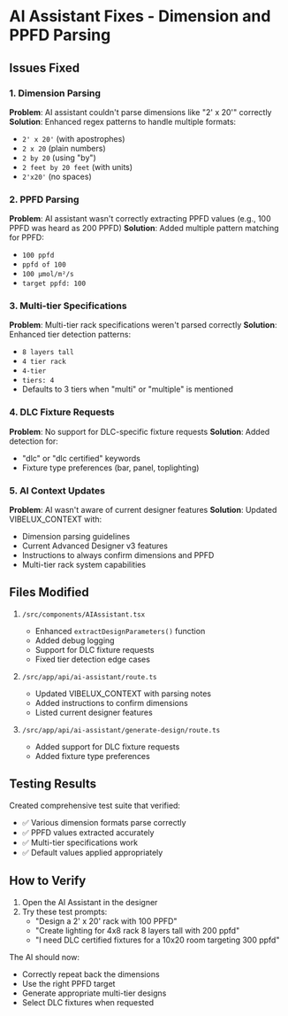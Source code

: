 # AI Assistant Fixes - Dimension and PPFD Parsing

## Issues Fixed

### 1. Dimension Parsing
**Problem**: AI assistant couldn't parse dimensions like "2' x 20'" correctly
**Solution**: Enhanced regex patterns to handle multiple formats:
- `2' x 20'` (with apostrophes)
- `2 x 20` (plain numbers)
- `2 by 20` (using "by")
- `2 feet by 20 feet` (with units)
- `2'x20'` (no spaces)

### 2. PPFD Parsing
**Problem**: AI assistant wasn't correctly extracting PPFD values (e.g., 100 PPFD was heard as 200 PPFD)
**Solution**: Added multiple pattern matching for PPFD:
- `100 ppfd`
- `ppfd of 100`
- `100 μmol/m²/s`
- `target ppfd: 100`

### 3. Multi-tier Specifications
**Problem**: Multi-tier rack specifications weren't parsed correctly
**Solution**: Enhanced tier detection patterns:
- `8 layers tall`
- `4 tier rack`
- `4-tier`
- `tiers: 4`
- Defaults to 3 tiers when "multi" or "multiple" is mentioned

### 4. DLC Fixture Requests
**Problem**: No support for DLC-specific fixture requests
**Solution**: Added detection for:
- "dlc" or "dlc certified" keywords
- Fixture type preferences (bar, panel, toplighting)

### 5. AI Context Updates
**Problem**: AI wasn't aware of current designer features
**Solution**: Updated VIBELUX_CONTEXT with:
- Dimension parsing guidelines
- Current Advanced Designer v3 features
- Instructions to always confirm dimensions and PPFD
- Multi-tier rack system capabilities

## Files Modified

1. `/src/components/AIAssistant.tsx`
   - Enhanced `extractDesignParameters()` function
   - Added debug logging
   - Support for DLC fixture requests
   - Fixed tier detection edge cases

2. `/src/app/api/ai-assistant/route.ts`
   - Updated VIBELUX_CONTEXT with parsing notes
   - Added instructions to confirm dimensions
   - Listed current designer features

3. `/src/app/api/ai-assistant/generate-design/route.ts`
   - Added support for DLC fixture requests
   - Added fixture type preferences

## Testing Results

Created comprehensive test suite that verified:
- ✅ Various dimension formats parse correctly
- ✅ PPFD values extracted accurately
- ✅ Multi-tier specifications work
- ✅ Default values applied appropriately

## How to Verify

1. Open the AI Assistant in the designer
2. Try these test prompts:
   - "Design a 2' x 20' rack with 100 PPFD"
   - "Create lighting for 4x8 rack 8 layers tall with 200 ppfd"
   - "I need DLC certified fixtures for a 10x20 room targeting 300 ppfd"

The AI should now:
- Correctly repeat back the dimensions
- Use the right PPFD target
- Generate appropriate multi-tier designs
- Select DLC fixtures when requested